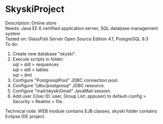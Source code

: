 SkyskiProject
=============

Description: Online store  
Needs: Java EE 6 certified application server, SQL database management system  
Tested on: GlassFish Server Open Source Edition 4.1, PostgreSQL 9.3  
To do:  
1.  Create new database "skyski".  
2.  Execute scripts in folder:  
 sql > ddl > sequences  
 sql > ddl > tables  
 sql > dml  
3.  Configure "PostgresqlPool" JDBC connection pool.  
4.  Configure "jdbc/postgresql" JDBC resource.  
5.  Configure "mail/skyskiGmail" JavaMail session.  
6.  Add user (User ID: user, Group List: appuser) to default-config > Security > Realms > file.  

Technical note: WEB module contains EJB classes, skyski folder contains Eclipse IDE project.
